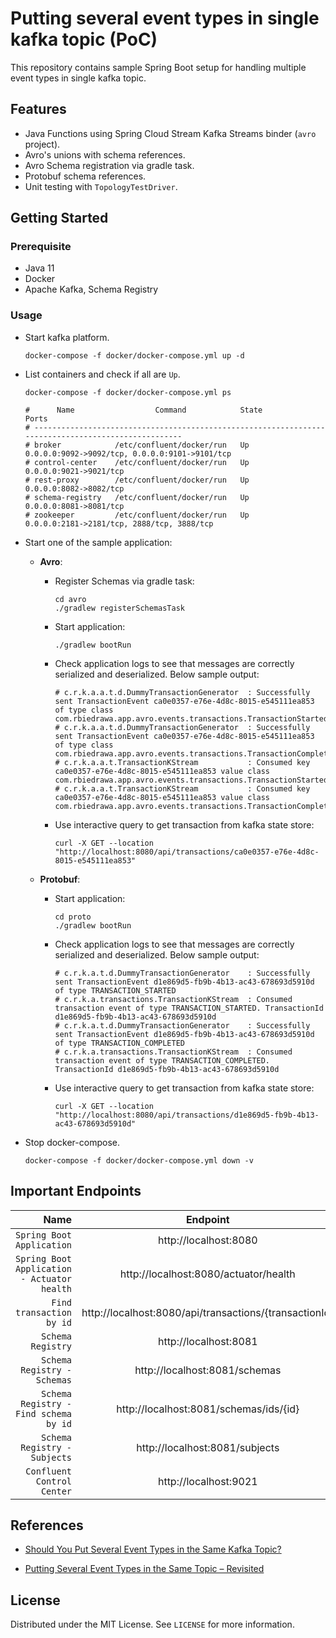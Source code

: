 # Putting several event types in single kafka topic (PoC)

This repository contains sample Spring Boot setup for handling multiple event types in single kafka topic.

## Features

* Java Functions using Spring Cloud Stream Kafka Streams binder (`avro` project).
* Avro's unions with schema references.
* Avro Schema registration via gradle task.
* Protobuf schema references.
* Unit testing with `TopologyTestDriver`.

## Getting Started

### Prerequisite

* Java 11
* Docker
* Apache Kafka, Schema Registry

### Usage

* Start kafka platform.
  ```shell
  docker-compose -f docker/docker-compose.yml up -d
  ```

* List containers and check if all are `Up`.
    ```shell
    docker-compose -f docker/docker-compose.yml ps 

    #      Name                  Command            State                       Ports                     
    # ----------------------------------------------------------------------------------------------------
    # broker            /etc/confluent/docker/run   Up      0.0.0.0:9092->9092/tcp, 0.0.0.0:9101->9101/tcp
    # control-center    /etc/confluent/docker/run   Up      0.0.0.0:9021->9021/tcp                        
    # rest-proxy        /etc/confluent/docker/run   Up      0.0.0.0:8082->8082/tcp                        
    # schema-registry   /etc/confluent/docker/run   Up      0.0.0.0:8081->8081/tcp                        
    # zookeeper         /etc/confluent/docker/run   Up      0.0.0.0:2181->2181/tcp, 2888/tcp, 3888/tcp    
    ```

* Start one of the sample application:
  * **Avro**:
    * Register Schemas via gradle task:
      ```shell
      cd avro
      ./gradlew registerSchemasTask
      ```
    * Start application:
      ```shell
      ./gradlew bootRun
      ```
    * Check application logs to see that messages are correctly serialized and deserialized. Below sample output:
      ```shell
      # c.r.k.a.a.t.d.DummyTransactionGenerator  : Successfully sent TransactionEvent ca0e0357-e76e-4d8c-8015-e545111ea853 of type class com.rbiedrawa.app.avro.events.transactions.TransactionStarted
      # c.r.k.a.a.t.d.DummyTransactionGenerator  : Successfully sent TransactionEvent ca0e0357-e76e-4d8c-8015-e545111ea853 of type class com.rbiedrawa.app.avro.events.transactions.TransactionCompleted
      # c.r.k.a.a.t.TransactionKStream           : Consumed key ca0e0357-e76e-4d8c-8015-e545111ea853 value class com.rbiedrawa.app.avro.events.transactions.TransactionStarted
      # c.r.k.a.a.t.TransactionKStream           : Consumed key ca0e0357-e76e-4d8c-8015-e545111ea853 value class com.rbiedrawa.app.avro.events.transactions.TransactionCompleted
      ```
    
    * Use interactive query to get transaction from kafka state store:
      ```shell
      curl -X GET --location "http://localhost:8080/api/transactions/ca0e0357-e76e-4d8c-8015-e545111ea853"
      ```

  * **Protobuf**:
    * Start application:
      ```shell
      cd proto
      ./gradlew bootRun
      ```
    * Check application logs to see that messages are correctly serialized and deserialized. Below sample output:
      ```shell
      # c.r.k.a.t.d.DummyTransactionGenerator    : Successfully sent TransactionEvent d1e869d5-fb9b-4b13-ac43-678693d5910d of type TRANSACTION_STARTED
      # c.r.k.a.transactions.TransactionKStream  : Consumed transaction event of type TRANSACTION_STARTED. TransactionId d1e869d5-fb9b-4b13-ac43-678693d5910d
      # c.r.k.a.t.d.DummyTransactionGenerator    : Successfully sent TransactionEvent d1e869d5-fb9b-4b13-ac43-678693d5910d of type TRANSACTION_COMPLETED
      # c.r.k.a.transactions.TransactionKStream  : Consumed transaction event of type TRANSACTION_COMPLETED. TransactionId d1e869d5-fb9b-4b13-ac43-678693d5910d
      ```
    
    * Use interactive query to get transaction from kafka state store:
      ```shell
      curl -X GET --location "http://localhost:8080/api/transactions/d1e869d5-fb9b-4b13-ac43-678693d5910d"
      ```

* Stop docker-compose.
  ```shell
  docker-compose -f docker/docker-compose.yml down -v
  ```


## Important Endpoints

| Name | Endpoint | 
| -------------:|:--------:|
| `Spring Boot Application` | http://localhost:8080 |
| `Spring Boot Application - Actuator health` | http://localhost:8080/actuator/health |
| `Find transaction by id` | http://localhost:8080/api/transactions/{transactionId} |
| `Schema Registry` | http://localhost:8081 |
| `Schema Registry - Schemas` | http://localhost:8081/schemas |
| `Schema Registry - Find schema by id` | http://localhost:8081/schemas/ids/{id} |
| `Schema Registry - Subjects` | http://localhost:8081/subjects |
| `Confluent Control Center` | http://localhost:9021 |

## References

* [Should You Put Several Event Types in the Same Kafka Topic?](https://www.confluent.io/blog/put-several-event-types-kafka-topic/)

* [Putting Several Event Types in the Same Topic – Revisited](https://www.confluent.io/blog/multiple-event-types-in-the-same-kafka-topic/)

## License

Distributed under the MIT License. See `LICENSE` for more information.
